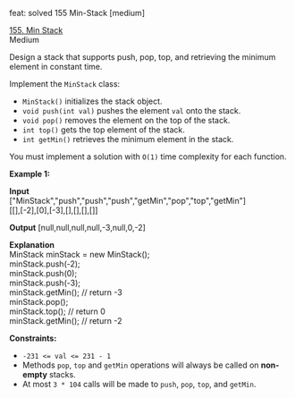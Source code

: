 feat: solved 155 Min-Stack [medium]

[155. Min Stack](https://leetcode.com/problems/min-stack/)  
Medium

Design a stack that supports push, pop, top, and retrieving the minimum element in constant time.

Implement the  `MinStack`  class:

-   `MinStack()`  initializes the stack object.
-   `void push(int val)`  pushes the element  `val`  onto the stack.
-   `void pop()`  removes the element on the top of the stack.
-   `int top()`  gets the top element of the stack.
-   `int getMin()`  retrieves the minimum element in the stack.

You must implement a solution with  `O(1)`  time complexity for each function.

**Example 1:**

**Input**  
["MinStack","push","push","push","getMin","pop","top","getMin"]  
[[],[-2],[0],[-3],[],[],[],[]]

**Output**
[null,null,null,null,-3,null,0,-2]

**Explanation**  
MinStack minStack = new MinStack();  
minStack.push(-2);  
minStack.push(0);  
minStack.push(-3);  
minStack.getMin(); // return -3  
minStack.pop();  
minStack.top();    // return 0  
minStack.getMin(); // return -2

**Constraints:**

-   `-231 <= val <= 231 - 1`
-   Methods  `pop`,  `top`  and  `getMin`  operations will always be called on  **non-empty**  stacks.
-   At most  `3 * 104`  calls will be made to  `push`,  `pop`,  `top`, and  `getMin`.